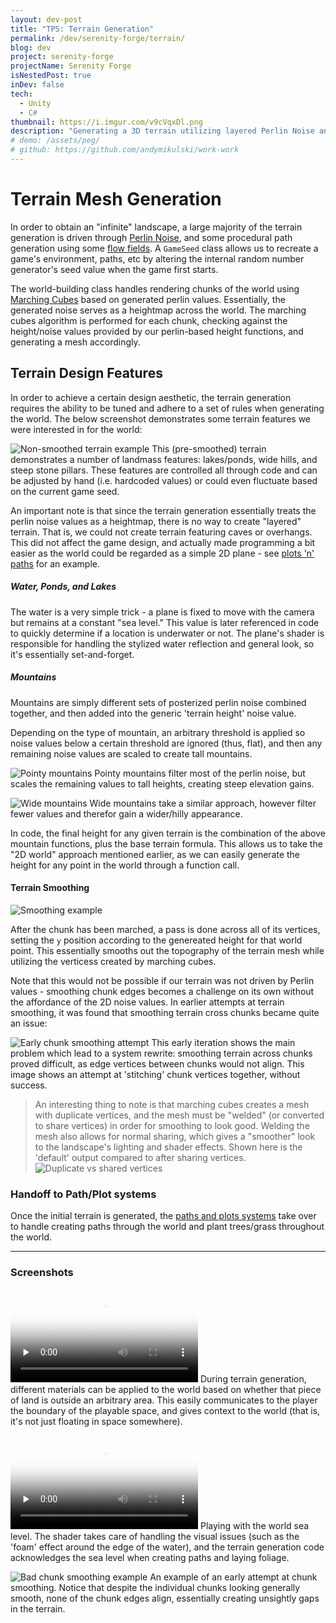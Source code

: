 ```yaml
---
layout: dev-post
title: "TPS: Terrain Generation"
permalink: /dev/serenity-forge/terrain/
blog: dev
project: serenity-forge
projectName: Serenity Forge
isNestedPost: true
inDev: false
tech:
  - Unity
  - C#
thumbnail: https://i.imgur.com/v9cVqxDl.png
description: "Generating a 3D terrain utilizing layered Perlin Noise and Marching Cubes."
# demo: /assets/peg/
# github: https://github.com/andymikulski/work-work
---
```


# Terrain Mesh Generation

In order to obtain an "infinite" landscape, a large majority of the terrain generation is driven through [Perlin Noise](https://en.wikipedia.org/wiki/Perlin_noise), and some procedural path generation using some [flow fields](https://en.wikipedia.org/wiki/Vector_field). A `GameSeed` class allows us to recreate a game's environment, paths, etc by altering the internal random number generator's seed value when the game first starts.

The world-building class handles rendering chunks of the world using [Marching Cubes](https://en.wikipedia.org/wiki/Marching_cubes) based on generated perlin values. Essentially, the generated noise serves as a heightmap across the world. The marching cubes algorithm is performed for each chunk, checking against the height/noise values provided by our perlin-based height functions, and generating a mesh accordingly.

## Terrain Design Features

In order to achieve a certain design aesthetic, the terrain generation requires the ability to be tuned and adhere to a set of rules when generating the world. The below screenshot demonstrates some terrain features we were interested in for the world:

![Non-smoothed terrain example](https://i.imgur.com/v9cVqxD.png)
<label>This (pre-smoothed) terrain demonstrates a number of landmass features: lakes/ponds, wide hills, and steep stone pillars. These features are controlled all through code and can be adjusted by hand (i.e. hardcoded values) or could even fluctuate based on the current game seed.</label>

An important note is that since the terrain generation essentially treats the perlin noise values as a heightmap, there is no way to create "layered" terrain. That is, we could not create terrain featuring caves or overhangs. This did not affect the game design, and actually made programming a bit easier as the world could be regarded as a simple 2D plane - see [plots 'n' paths](/dev/serenity-forge/paths-n-plots/#plot-discovery) for an example.


##### Water, Ponds, and Lakes

The water is a very simple trick - a plane is fixed to move with the camera but remains at a constant "sea level." This value is later referenced in code to quickly determine if a location is underwater or not. The plane's shader is responsible for handling the stylized water reflection and general look, so it's essentially set-and-forget.

<!-- # - insert pool party here - -->

##### Mountains

Mountains are simply different sets of posterized perlin noise combined together, and then added into the generic 'terrain height' noise value.

Depending on the type of mountain, an arbitrary threshold is applied so noise values below a certain threshold are ignored (thus, flat), and then any remaining noise values are scaled to create tall mountains.

![Pointy mountains](https://i.imgur.com/kUwYC0vh.png)
<label>Pointy mountains filter most of the perlin noise, but scales the remaining values to tall heights, creating steep elevation gains.</label>

![Wide mountains](https://i.imgur.com/zQb4lpbh.png)
<label>Wide mountains take a similar approach, however filter fewer values and therefor gain a wider/hilly appearance.</label>

In code, the final height for any given terrain is the combination of the above mountain functions, plus the base terrain formula. This allows us to take the "2D world" approach mentioned earlier, as we can easily generate the height for any point in the world through a function call.


#### Terrain Smoothing

![Smoothing example](https://i.imgur.com/BQOJTY2.png)

After the chunk has been marched, a pass is done across all of its vertices, setting the `y` position according to the genereated height for that world point. This essentially smooths out the topography of the terrain mesh while utilizing the verticess created by marching cubes.

Note that this would not be possible if our terrain was not driven by Perlin values - smoothing chunk edges becomes a challenge on its own without the affordance of the 2D noise values. In earlier attempts at terrain smoothing, it was found that smoothing terrain cross chunks became quite an issue:

![Early chunk smoothing attempt](https://i.imgur.com/hw7R7xdh.png)
<label>This early iteration shows the main problem which lead to a system rewrite: smoothing terrain across chunks proved difficult, as edge vertices between chunks would not align. This image shows an attempt at 'stitching' chunk vertices together, without success.</label>

>An interesting thing to note is that marching cubes creates a mesh with duplicate vertices, and the mesh must be "welded" (or converted to share vertices) in order for smoothing to look good. Welding the mesh also allows for normal sharing, which gives a "smoother" look to the landscape's lighting and shader effects. Shown here is the 'default' output compared to after sharing vertices.
>![Duplicate vs shared vertices](https://i.imgur.com/mEtPUgz.png)


### Handoff to Path/Plot systems

Once the initial terrain is generated, the [paths and plots systems](/dev/serenity-forge/paths-n-plots/) take over to handle creating paths through the world and plant trees/grass throughout the world.

---

### Screenshots

<video preload="none" poster="https://i.imgur.com/0WsdyP8l.png" src="https://i.imgur.com/0WsdyP8.mp4" loop controls ></video>
<label>During terrain generation, different materials can be applied to the world based on whether that piece of land is outside an arbitrary area. This easily communicates to the player the boundary of the playable space, and gives context to the world (that is, it's not just floating in space somewhere).</label>


<video preload="none" poster="https://i.imgur.com/ywKO8DNl.png" src="https://i.imgur.com/ywKO8DN.mp4" loop controls ></video>
<label>Playing with the world sea level. The shader takes care of handling the visual issues (such as the 'foam' effect around the edge of the water), and the terrain generation code acknowledges the sea level when creating paths and laying foliage.</label>

![Bad chunk smoothing example](https://i.imgur.com/v5059etl.png)
<label>An example of an early attempt at chunk smoothing. Notice that despite the individual chunks looking generally smooth, none of the chunk edges align, essentially creating unsightly gaps in the terrain.</label>